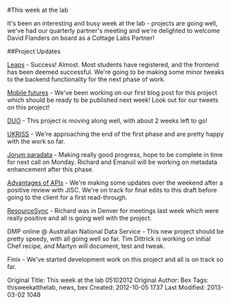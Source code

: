 #This week at the lab

It's been an interesting and busy week at the lab - projects are going well, we've had our quarterly partner's meeting and we're delighted to welcome David Flanders on board as a Cottage Labs Partner!


##Project Updates


[Leaps](/projects/leaps) - Success! Almost. Most students have registered, and the frontend has been deemed successful. We're going to be making some minor tweaks to the backend functionality for the next phase of work.

[Mobile futures](/projects/mobilefutures) -  We've been working on our first blog post for this project which should be ready to be published next week! Look out for our tweets on this project!  

[DUO](/projects/duo) - This project is moving along well,  with about 2 weeks left to go!

[UKRISS](/projects/ukriss) - We're approaching the end of the first phase and are pretty happy with the work so far.

[Jorum paradata](/projects/jorum-paradata) - Making really good progress, hope to be complete in time for next call on Monday. Richard and Emanuil will be working on metadata enhancement after this phase.

[Advantages of APIs](/projects/advantages-of-api-report) - We're making some updates over the weekend after a positive review with JISC. We're on track for final edits to this draft before going to the client for a first read-through.

[ResourceSync](/projects/resourcesync) - Richard was in Denver for meetings last week which were really positive and all is going well with the project. 

DMP online @ Australian National Data Service - This new project should be pretty speedy, with all going well so far. Tim Dittrick is working on initial Chef recipe, and Martyn will document, test and tweak.

Finix -  We've started development work on this project and all is on track so far. 

 
 



Original Title: This week at the lab 05102012
Original Author: Bex
Tags: thisweekatthelab, news, bex
Created: 2012-10-05 1737
Last Modified: 2013-03-02 1048
